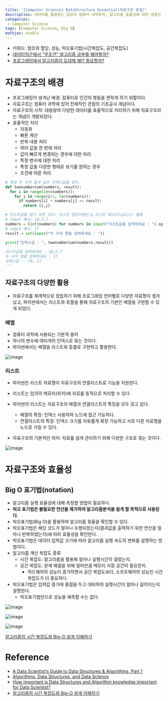 ```yaml
---
title: '[Computer Science] DataStructure Essential(자료구조 본질)'
description: 데이터를 활용하는 입장과 컴퓨터 내부동작, 알고리즘 효율성에 대한 내용인 자료구조의 Big O 및 복잡도 개념
categories:
 - Computer Science
tags: [Computer Science, Big O]
mathjax: enable
---
```


- 키워드: 참조와 할당, 성능, 빅오표기법(시간복잡도, 공간복잡도)
- [데이터직군에서 "무조건" 알고리즘 공부를 해야할까?](https://youtu.be/9TyyMtlk5i4)
- [프로그래밍에서 알고리즘이 도대체 왜!? 중요할까?](https://youtu.be/i3MqN7yBik0)

# 자료구조의 배경
- 프로그래밍이 생겨난 배경: 컴퓨터로 인간의 행동을 편하게 하기 위함이다.
- 자료구조는 컴퓨터 과학에 있어 전체적인 관점의 기초공사 개념이다.
- 자료구조의 시작: 대용량의 다양한 데이터를 효율적으로 처리하기 위해 자료구조라는 개념이 개발되었다.
- 효율적인 처리
  - 자동화
  - 빠른 계산
  - 반복 내용 처리
  - 여러 값을 한 번에 처리
  - 값이 빠르게 변경되는 경우에 대한 처리
  - 특정 변수에 대한 처리
  - 특정 값을 다양한 형태로 보기를 원하는 경우
  - 조건에 따른 처리

```py
# 특정 두 수의 합과 같은 인덱스값을 찾자.
def twonumbersum(numbers, result):
  for i in range(len(numbers)):
    for j in range(i+1, len(numbers)):
      if numbers[i] + numbers[j] == result:
        return [i,j]

# 리스트값을 받기 위한 코드: 리스트 컴프리헨션 & 리스트 메소드(split) 활용
# input 예시: 10,5,7
numbers = [int(numbers) for numbers in input("리스트값을 입력하세요 : ").split(',')]
# input 예시: 17
result = int(input("두 수의 합을 입력하세요 : "))

print("인덱스값 : ", twonumbersum(numbers,result))
'''
리스트값을 입력하세요 : 10,5,7
두 수의 합을 입력하세요 : 17
인덱스값 :  [0, 2]
'''
```

## 자료구조의 다양한 활용
- 자료구조를 체계적으로 정립하기 위해 프로그래밍 언어별로 다양한 자료형이 생겨났고, 파이썬에서는 리스트와 튜플을 통해 자료구조의 기본인 배열을 구현할 수 있게 되었다.

### 배열
- 컴퓨터 과학에 사용되는 기본적 용어
- 하나의 변수에 여러개의 인덱스로 묶는 것이다.
- 파이썬에서는 배열을 리스트와 튜플로 구현하고 활용한다.

![image](https://user-images.githubusercontent.com/79494088/142800582-57363373-7103-495d-8e51-63b27d43439d.png)

### 리스트
- 파이썬은 리스트 자료형이 자료구조의 연결리스트로 기능을 지원한다.
- 리스트는 임의의 메모리(위치)에 자료를 동적으로 처리할 수 있다.
- 파이썬의 리스트는 자료구조의 배열과 연결리스트의 특징을 모두 갖고 있다.
  - 배열의 특징: 인덱스 사용하여 노드에 접근 가능하다.
  - 연결리스트의 특징: 인덱스 크기를 자유롭게 확장 가능하고 서로 다른 자료형을 노드로 가질 수 있다.

- 자료구조의 기본적인 의미: 자료를 쉽게 관리하기 위해 다양한 구조로 묶는 것이다.

![image](https://user-images.githubusercontent.com/79494088/142801080-d5fdd16c-6bb2-4ca6-b47f-1985ce7d8d58.png)

# 자료구조와 효율성

## Big O 표기법(notation)
- 알고리즘 실행 효율성에 대해 측정할 방법이 필요하다.
- **빅오 표기법은 불필요한 연산을 제거하여 알고리즘분석을 쉽게 할 목적으로 사용된다.**
- 빅오표기법(Big O)을 활용하여 알고리즘 효율을 확인할 수 있다.
- 빅오표기법은 해당 코드가 얼마나 수행되었는지(결과값을 출력하기 위한 연산을 얼마나 반복하였는지)에 따라 효율성을 확인한다.
- 빅오표기법은 데이터 입력값 크기에 따라 알고리즘 실행 속도의 변화를 설명하는 방법이다.
- 알고리즘 계산 복잡도 종류
  - 시간 복잡도: 알고리즘을 활용해 얼마나 실행시간이 걸렸는지.
  - 공간 복잡도: 문제 해결을 위해 얼마만큼 메모리 저장 공간이 필요한지.
    - 하드웨어의 성능이 증가하면서 공간 복잡도보다, 소프트웨어의 성능인 시간 복잡도가 더 중요하다.
- 빅오표기법은 입력값 증가에 중점을 두고 대비하여 실행시간이 얼마나 길어지는지 설명한다.
  - 빅오표기법만으로 성능을 예측할 수는 없다.

![image](https://user-images.githubusercontent.com/79494088/142883680-176b82ab-6aea-4f99-9454-08d5bcd84050.png)

![image](https://user-images.githubusercontent.com/79494088/142883795-6d7157d0-636a-496f-8d3c-9e78e62330c4.png)

![image](https://user-images.githubusercontent.com/79494088/142883884-6b4176d3-f74a-489a-a1b3-0e845f5bd93a.png)

[알고리즘의 시간 복잡도와 Big-O 쉽게 이해하기](https://blog.chulgil.me/algorithm/)

# Reference
- [A Data Scientist’s Guide to Data Structures & Algorithms, Part 1](https://towardsdatascience.com/a-data-scientists-guide-to-data-structures-algorithms-1176395015a0)
- [Algorithms, Data Structures, and Data Science](https://towardsdatascience.com/algorithms-data-structures-and-data-science-8d7a4e62758e)
- [How important is Data Structures and Algorithm knowledge important for Data Scientist?](https://www.kaggle.com/questions-and-answers/63523)
- [알고리즘의 시간 복잡도와 Big-O 쉽게 이해하기](https://blog.chulgil.me/algorithm/)